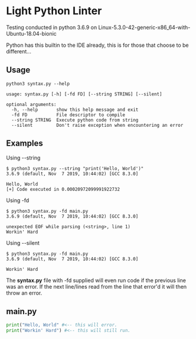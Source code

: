# Light Python Linter
Testing conducted in python 3.6.9 on Linux-5.3.0-42-generic-x86_64-with-Ubuntu-18.04-bionic

Python has this builtin to the IDE already, this is for those that choose to be different...
## Usage
```
python3 syntax.py --help

usage: syntax.py [-h] [-fd FD] [--string STRING] [--silent]

optional arguments:
  -h, --help       show this help message and exit
  -fd FD           File descriptor to compile
  --string STRING  Execute python code from string
  --silent         Don't raise exception when encountering an error
```

## Examples
Using --string
```
$ python3 syntax.py --string "print('Hello, World')"
3.6.9 (default, Nov  7 2019, 10:44:02) [GCC 8.3.0] 

Hello, World
[+] Code executed in 0.00020972099991922732
```
Using -fd
```
$ python3 syntax.py -fd main.py
3.6.9 (default, Nov  7 2019, 10:44:02) [GCC 8.3.0] 

unexpected EOF while parsing (<string>, line 1)
Workin' Hard 
```
Using --silent
```
$ python3 syntax.py -fd main.py
3.6.9 (default, Nov  7 2019, 10:44:02) [GCC 8.3.0]

Workin' Hard
```
The **syntax.py** file with -fd supplied will even run code if the previous line was an error. If the next line/lines read from the line that error'd it will then throw an error.

## main.py
```python
print("Hello, World" #<-- this will error.
print("Workin' Hard") #<-- this will still run.
```
